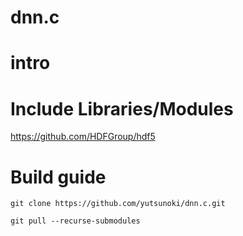 # dnn.c

# intro
# Include Libraries/Modules
https://github.com/HDFGroup/hdf5

# Build guide

```
git clone https://github.com/yutsunoki/dnn.c.git
```

```
git pull --recurse-submodules
```
